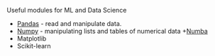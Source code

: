 Useful modules for ML and Data Science

+ [Pandas](pyPandas.md) - read and manipulate data.
+ [Numpy](pyNumpy.md) - manipulating lists and tables of numerical data
    +[Numba](pyNumba.md)
+ Matplotlib
+ Scikit-learn